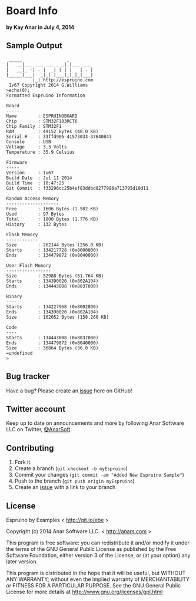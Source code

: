 # Board Info

**by Kay Anar in July 4, 2014**

## Sample Output
````
 _____                 _
|   __|___ ___ ___ _ _|_|___ ___
|   __|_ -| . |  _| | | |   | . |
|_____|___|  _|_| |___|_|_|_|___|
          |_| http://espruino.com
 1v67 Copyright 2014 G.Williams
>echo(0);
Formatted Espruino Information
 
Board
-----
Name        : ESPRUINOBOARD
Chip        : STM32F103RCT6
Chip Family : STM32F1
RAM         : 49152 Bytes (48.0 KB)
Serial #    : 33ffd905-41573033-37640843
Console     : USB
Voltage     : 3.3 Volts
Temperature : 35.9 Celsius
 
Firmware
-----
Version     : 1v67
Build Date  : Jul 11 2014
Build Time  : 10:47:25
Git Commit  : f33296cc25b4ef83ddbd8277986a713795d10d11
 
Random Access Memory
--------------------
Free        : 1606 Bytes (1.582 KB)
Used        : 97 Bytes
Total       : 1800 Bytes (1.776 KB)
History     : 132 Bytes
 
Flash Memory
------------
Size        : 262144 Bytes (256.0 KB)
Starts      : 134217728 (0x8000000)
Ends        : 134479872 (0x8040000)
 
User Flash Memory
-----------------
Size        : 52988 Bytes (51.764 KB)
Starts      : 134390020 (0x802A104)
Ends        : 134443008 (0x8037000)
 
Binary
------
Starts      : 134227968 (0x8002800)
Ends        : 134390020 (0x802A104)
Size        : 162052 Bytes (158.260 KB)
 
Code
----
Starts      : 134443008 (0x8037000)
Ends        : 134479872 (0x8040000)
Size        : 36864 Bytes (36.0 KB)
=undefined
> 
````



## Bug tracker

Have a bug? Please create an [issue](https://github.com/anars/Espruino/issues) here on GitHub!

## Twitter account

Keep up to date on announcements and more by following Anar Software LLC on Twitter, [@AnarSoft](http://twitter.com/AnarSoft).

## Contributing

1. Fork it.
2. Create a branch (`git checkout -b myEspruino`)
3. Commit your changes (`git commit -am "Added New Espruino Sample"`)
4. Push to the branch (`git push origin myEspruino`)
5. Create an [issue](https://github.com/anars/Espruino/issues) with a link to your branch

## License

Espruino by Examples < http://git.io/ebe >

Copyright (c) 2014 Anar Software LLC. < http://anars.com >

This program is free software: you can redistribute it and/or modify it under the terms of the GNU General Public License as published by the Free Software Foundation, either version 3 of the License, or (at your option) any later version.

This program is distributed in the hope that it will be useful, but WITHOUT ANY WARRANTY; without even the implied warranty of MERCHANTABILITY or FITNESS FOR A PARTICULAR PURPOSE. See the GNU General Public License for more details at http://www.gnu.org/licenses/gpl.html


